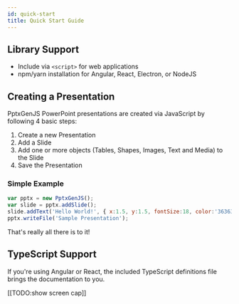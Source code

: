 ```yaml
---
id: quick-start
title: Quick Start Guide
---
```


## Library Support
* Include via `<script>` for web applications
* npm/yarn installation for Angular, React, Electron, or NodeJS


## Creating a Presentation
PptxGenJS PowerPoint presentations are created via JavaScript by following 4 basic steps:

1. Create a new Presentation
2. Add a Slide
3. Add one or more objects (Tables, Shapes, Images, Text and Media) to the Slide
4. Save the Presentation

### Simple Example
```javascript
var pptx = new PptxGenJS();
var slide = pptx.addSlide();
slide.addText('Hello World!', { x:1.5, y:1.5, fontSize:18, color:'363636' });
pptx.writeFile('Sample Presentation');
```
That's really all there is to it!


## TypeScript Support
If you're using Angular or React, the included TypeScript definitions file brings the documentation to you.

[[TODO:show screen cap]]
